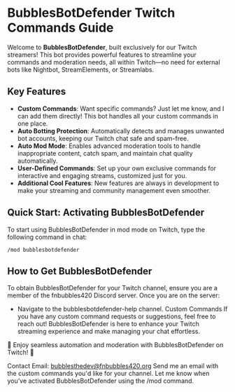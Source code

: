 # BubblesBotDefender Twitch Commands Guide

Welcome to **BubblesBotDefender**, built exclusively for our Twitch streamers! This bot provides powerful features to streamline your commands and moderation needs, all within Twitch—no need for external bots like Nightbot, StreamElements, or Streamlabs.

## Key Features

- **Custom Commands**: Want specific commands? Just let me know, and I can add them directly! This bot handles all your custom commands in one place.
- **Auto Botting Protection**: Automatically detects and manages unwanted bot accounts, keeping our Twitch chat safe and spam-free.
- **Auto Mod Mode**: Enables advanced moderation tools to handle inappropriate content, catch spam, and maintain chat quality automatically.
- **User-Defined Commands**: Set up your own exclusive commands for interactive and engaging streams, customized just for you.
- **Additional Cool Features**: New features are always in development to make your streaming and community management even smoother.

## Quick Start: Activating BubblesBotDefender

To start using BubblesBotDefender in mod mode on Twitch, type the following command in chat:

```
/mod bubblesbotdefender
```

## How to Get BubblesBotDefender
To obtain BubblesBotDefender for your Twitch channel, ensure you are a member of the fnbubbles420 Discord server. Once you are on the server:

- Navigate to the bubblesbotdefender-help channel.
Custom Commands
If you have any custom command requests or suggestions, feel free to reach out! BubblesBotDefender is here to enhance your Twitch streaming experience and make managing your chat effortless.

🌟 Enjoy seamless automation and moderation with BubblesBotDefender on Twitch! 🌟

Contact
Email: bubblesthedev@fnbubbles420.org
Send me an email with the custom commands you'd like for your channel. Let me know when you’ve activated BubblesBotDefender using the /mod command.

















